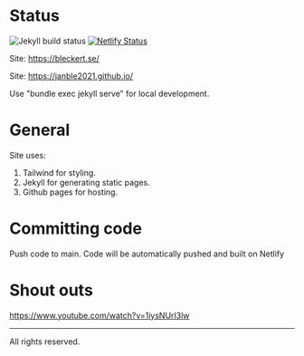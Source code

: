 # Status
![Jekyll build status](https://github.com/Janble2021/Janble2021.github.io/actions/workflows/main.yml/badge.svg)
[![Netlify Status](https://api.netlify.com/api/v1/badges/51610529-0f98-48ec-bc66-45d6bac849fd/deploy-status)](https://app.netlify.com/sites/bleckertse/deploys)

Site: https://bleckert.se/

Site: https://janble2021.github.io/

Use "bundle exec jekyll serve" for local development.

# General
Site uses:
1. Tailwind for styling.
2. Jekyll for generating static pages.
3. Github pages for hosting.

# Committing code
Push code to main. Code will be automatically pushed and built on Netlify

# Shout outs
https://www.youtube.com/watch?v=1iysNUrI3lw

---

All rights reserved.
